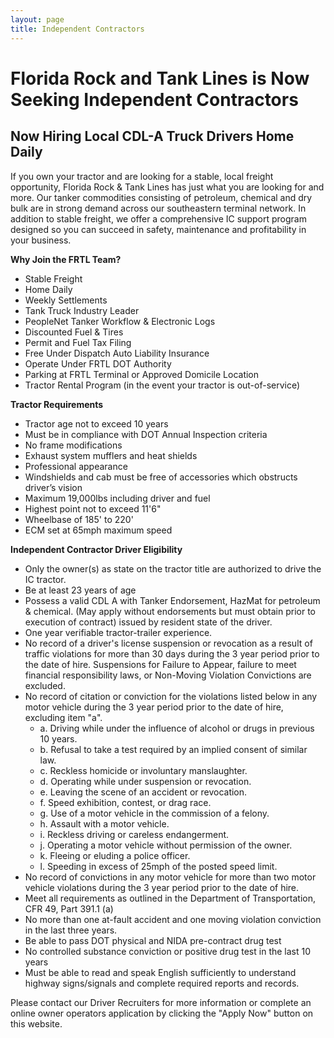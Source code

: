 ```yaml
---
layout: page
title: Independent Contractors
---
```


# Florida Rock and Tank Lines is Now Seeking Independent Contractors

## Now Hiring Local CDL-A Truck Drivers Home Daily

If you own your tractor and are looking for a stable, local freight opportunity, Florida Rock & Tank Lines has just what you are looking for and more. Our tanker commodities consisting of petroleum, chemical and dry bulk are in strong demand across our southeastern terminal network. In addition to stable freight, we offer a comprehensive IC support program designed so you can succeed in safety, maintenance and profitability in your business.

**Why Join the FRTL Team?**

* Stable Freight
* Home Daily
* Weekly Settlements
* Tank Truck Industry Leader
* PeopleNet Tanker Workflow & Electronic Logs
* Discounted Fuel & Tires
* Permit and Fuel Tax Filing
* Free Under Dispatch Auto Liability Insurance
* Operate Under FRTL DOT Authority
* Parking at FRTL Terminal or Approved Domicile Location
* Tractor Rental Program (in the event your tractor is out-of-service)

**Tractor Requirements**

* Tractor age not to exceed 10 years
* Must be in compliance with DOT Annual Inspection criteria
* No frame modifications
* Exhaust system mufflers and heat shields
* Professional appearance
* Windshields and cab must be free of accessories which obstructs driver&rsquo;s vision
* Maximum 19,000lbs including driver and fuel
* Highest point not to exceed 11'6"
* Wheelbase of 185' to 220'
* ECM set at 65mph maximum speed

**Independent Contractor Driver Eligibility**

* Only the owner(s) as state on the tractor title are authorized to drive the IC tractor.
* Be at least 23 years of age
* Possess a valid CDL A with Tanker Endorsement, HazMat for petroleum & chemical. (May apply without endorsements but must obtain prior to execution of contract) issued by resident state of the driver.
* One year verifiable tractor-trailer experience.
* No record of a driver's license suspension or revocation as a result of traffic violations for more than 30 days during the 3 year period prior to the date of hire.  Suspensions for Failure to Appear, failure to meet financial responsibility laws, or Non-Moving Violation Convictions are excluded.
* No record of citation or conviction for the violations listed below in any motor vehicle during the 3 year period prior to the date of hire, excluding item "a".
	* a. Driving while under the influence of alcohol or drugs in previous 10 years.
	* b. Refusal to take a test required by an implied consent of similar law.
	* c. Reckless homicide or involuntary manslaughter.
	* d. Operating while under suspension or revocation.
	* e. Leaving the scene of an accident or revocation.
	* f. Speed exhibition, contest, or drag race. 
	* g. Use of a motor vehicle in the commission of a felony.
	* h. Assault with a motor vehicle.
	* i. Reckless driving or careless endangerment.
	* j. Operating a motor vehicle without permission of the owner.
	* k. Fleeing or eluding a police officer.
	* l. Speeding in excess of 25mph of the posted speed limit.
* No record of convictions in any motor vehicle for more than two motor vehicle violations during the 3 year period prior to the date of hire. 
* Meet all requirements as outlined in the Department of Transportation, CFR 49, Part 391.1 (a)
* No more than one at-fault accident and one moving violation conviction in the last three years.
* Be able to pass DOT physical and NIDA pre-contract drug test
* No controlled substance conviction or positive drug test in the last 10 years
* Must be able to read and speak English sufficiently to understand highway signs/signals and complete required reports and records.

Please contact our Driver Recruiters for more information or complete an online owner operators application by clicking the "Apply Now" button on this website.
